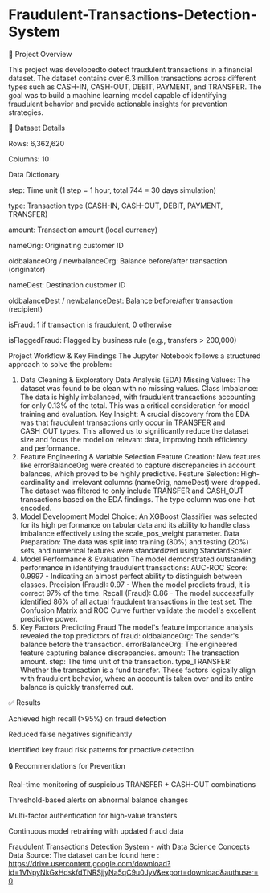 # Fraudulent-Transactions-Detection-System

📌 Project Overview

This project was developedto detect fraudulent transactions in a financial dataset. The dataset contains over 6.3 million transactions across different types such as CASH-IN, CASH-OUT, DEBIT, PAYMENT, and TRANSFER. The goal was to build a machine learning model capable of identifying fraudulent behavior and provide actionable insights for prevention strategies.

📂 Dataset Details

Rows: 6,362,620

Columns: 10


Data Dictionary

step: Time unit (1 step = 1 hour, total 744 = 30 days simulation)

type: Transaction type (CASH-IN, CASH-OUT, DEBIT, PAYMENT, TRANSFER)

amount: Transaction amount (local currency)

nameOrig: Originating customer ID

oldbalanceOrg / newbalanceOrg: Balance before/after transaction (originator)

nameDest: Destination customer ID

oldbalanceDest / newbalanceDest: Balance before/after transaction (recipient)

isFraud: 1 if transaction is fraudulent, 0 otherwise

isFlaggedFraud: Flagged by business rule (e.g., transfers > 200,000)

Project Workflow & Key Findings
The Jupyter Notebook follows a structured approach to solve the problem:
1. Data Cleaning & Exploratory Data Analysis (EDA)
Missing Values: The dataset was found to be clean with no missing values.
Class Imbalance: The data is highly imbalanced, with fraudulent transactions accounting for only 0.13% of the total. This was a critical consideration for model training and evaluation.
Key Insight: A crucial discovery from the EDA was that fraudulent transactions only occur in TRANSFER and CASH_OUT types. This allowed us to significantly reduce the dataset size and focus the model on relevant data, improving both efficiency and performance.
2. Feature Engineering & Variable Selection
Feature Creation: New features like errorBalanceOrg were created to capture discrepancies in account balances, which proved to be highly predictive.
Feature Selection: High-cardinality and irrelevant columns (nameOrig, nameDest) were dropped. The dataset was filtered to only include TRANSFER and CASH_OUT transactions based on the EDA findings. The type column was one-hot encoded.
3. Model Development
Model Choice: An XGBoost Classifier was selected for its high performance on tabular data and its ability to handle class imbalance effectively using the scale_pos_weight parameter.
Data Preparation: The data was split into training (80%) and testing (20%) sets, and numerical features were standardized using StandardScaler.
4. Model Performance & Evaluation
The model demonstrated outstanding performance in identifying fraudulent transactions:
AUC-ROC Score: 0.9997 - Indicating an almost perfect ability to distinguish between classes.
Precision (Fraud): 0.97 - When the model predicts fraud, it is correct 97% of the time.
Recall (Fraud): 0.86 - The model successfully identified 86% of all actual fraudulent transactions in the test set.
The Confusion Matrix and ROC Curve further validate the model's excellent predictive power.
5. Key Factors Predicting Fraud
The model's feature importance analysis revealed the top predictors of fraud:
oldbalanceOrg: The sender's balance before the transaction.
errorBalanceOrg: The engineered feature capturing balance discrepancies.
amount: The transaction amount.
step: The time unit of the transaction.
type_TRANSFER: Whether the transaction is a fund transfer.
These factors logically align with fraudulent behavior, where an account is taken over and its entire balance is quickly transferred out.

✅ Results

Achieved high recall (>95%) on fraud detection

Reduced false negatives significantly

Identified key fraud risk patterns for proactive detection

🔒 Recommendations for Prevention

Real-time monitoring of suspicious TRANSFER + CASH-OUT combinations

Threshold-based alerts on abnormal balance changes

Multi-factor authentication for high-value transfers

Continuous model retraining with updated fraud data


Fraudulent Transactions Detection System - with Data Science Concepts
Data Source: The dataset can be found here : https://drive.usercontent.google.com/download?id=1VNpyNkGxHdskfdTNRSjjyNa5qC9u0JyV&export=download&authuser=0

